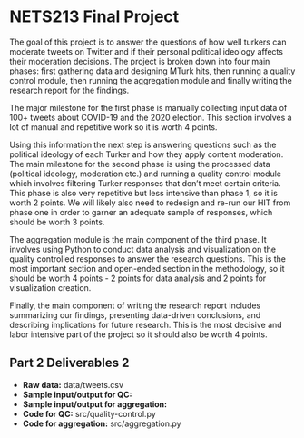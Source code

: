 # NETS213 Final Project

The goal of this project is to answer the questions of how well turkers can moderate tweets on Twitter and if their personal political ideology affects their moderation decisions. The project is broken down into four main phases: first gathering data and designing MTurk hits, then running a quality control module, then running the aggregation module and finally writing the research report for the findings. 

The major milestone for the first phase is manually collecting input data of 100+ tweets about COVID-19 and the 2020 election. This section involves a lot of manual and repetitive work so it is worth 4 points. 

Using this information the next step is answering questions such as the political ideology of each Turker and how they apply content moderation. The main milestone for the second phase is using the processed data (political ideology, moderation etc.) and running a quality control module which involves filtering Turker responses that don’t meet certain criteria. This phase is also very repetitive but less intensive than phase 1, so it is worth 2 points. We will likely also need to redesign and re-run our HIT from phase one in order to garner an adequate sample of responses, which should be worth 3 points.

The aggregation module is the main component of the third phase. It involves using Python to conduct data analysis and visualization on the quality controlled responses to answer the research questions. This is the most important section and open-ended section in the methodology, so it should be worth 4 points - 2 points for data analysis and 2 points for visualization creation. 

Finally, the main component of writing the research report includes summarizing our findings, presenting data-driven conclusions, and describing implications for future research. This is the most decisive and labor intensive part of the project so it should also be worth 4 points.


## Part 2 Deliverables 2
- **Raw data:** data/tweets.csv
- **Sample input/output for QC:** 
- **Sample input/output for aggregation:** 
- **Code for QC:** src/quality-control.py
- **Code for aggregation:** src/aggregation.py
